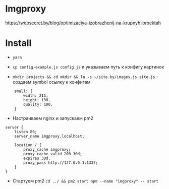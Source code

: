 # Imgproxy

https://websecret.by/blog/optimizaciya-izobrazhenij-na-krupnyh-proektah

# Install

- `yarn`

- `cp config-example.js config.js` и указываем путь к конфигу картинок

- `mkdir projects && cd mkdir && ln -s ~/site.by/images.js site.js` - создаем symbol ссылку к конфигам

```
    small: {
        width: 211,
        height: 130,
        quality: 100,
    }
```

- Настраиваем nginx и запускаем pm2 

```
server {
    listen 80;
    server_name imgproxy.localhost;
    
    location / {
        proxy_cache imgproxy;
        proxy_cache_valid 200 30d;
        expires 30d;
        proxy_pass http://127.0.0.1:1337;
    }
}
```

- Стартуем pm2 `cd ../ && pm2 start npm --name "imgproxy" -- start`
